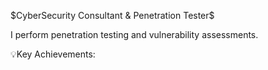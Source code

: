 $CyberSecurity Consultant & Penetration Tester$
 
I perform penetration testing and vulnerability assessments.  

💡Key Achievements: